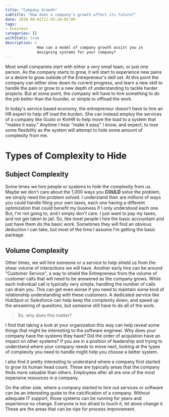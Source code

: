 ```yaml
---
title: "Company Growth"
subtitle: "How does a company's growth affect its future?"
date: 2018-08-01T12:45:10-05:00
tags:
- business
categories: []
withStats: true
description: >
              How can a model of company growth assist you in
              designing systems for your company?
---
```


Most small companies start with either a very small team, or just one person. As the company starts to grow, it will start to experience new pains or a desire to grow outside of the Entrepreneur's skill set. At this point the company can either slow down its current progress, and learn a new skill to handle the pain or grow to a new depth of understanding to tackle harder projects. But at some point, the company will have to hire something to do the job better than the founder, or simple to offload the work.

In today's service based economy, the entrepreneur doesn't have to hire an HR expert to help off load the burden. She can instead employ the services of a company like Gusto or KinHR to help move the load to a system that "makes it easy." Anytime I hear "make it easy" I know, and expect, to lose some flexibility as the system will attempt to hide some amount of complexity from me.

# Types of Complexity to Hide

## Subject Complexity

Some times we hire people or systems to hide the complexity from us. Maybe we don't care about the 1,000 ways you **COULD** solve the problem, we simply need the problem solved. I understand their are millions of ways you could handle filing your own taxes, each one having a different optimization that could benefit my business if I only understood each one. But, I'm not going to, and I simply don't care. I just want to pay my taxes, and not get taken to jail. So, like most people I hire the basic accountant and just have them do the basic work. Sometimes they will find an obvious deduction I can take, but most of the time I assume I'm getting the basic package.

## Volume Complexity

Other times, we will hire someone or a service to help shield us from the shear volume of interactions we will have. Another early hire can be around "Customer Service", a way to shield the Entrepreneur from the volume of customer calls that will need to be answered as the company grows. While each individual call is typically very simple, handling the number of calls can drain you. This can get even worse if you need to maintain some kind of relationship understanding with these customers. A dedicated service like HubSpot or Salesforce can help keep the complexity down, and speed up the answering of quesitons, but someone still have to do all of the work.

> So, why does this matter?

I find that taking a look at your organization this way can help reveal some things that might be interesting to the software engineer. Why does your company have the systems they have? Did the order of acquistion have an impact on other systems? If you are in a position of leadership and trying to understand where your company needs to move next, looking at the types of complexity you need to handle might help you choose a better system.

I also find it pretty interesting to understand where a company first started to grow its human head count. These are typically areas that the company finds more valuable than others. Employees after all are one of the most expensive resources in a company.

On the other side, where a company started to hire out services or software can be an interesting guide to the calcification of a company. Without adequate IT support, those systems can be running for years and experience no change. Everyone is too afraid to touch it, let alone change it. These are the areas that can be ripe for process improvement.
